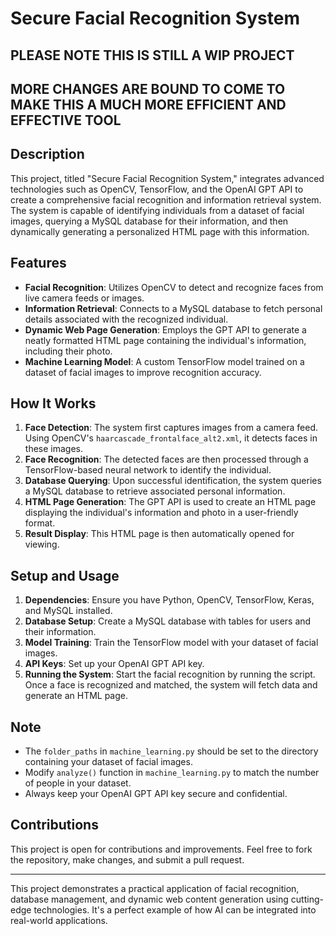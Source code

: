 # Secure Facial Recognition System

## PLEASE NOTE THIS IS STILL A WIP PROJECT
## MORE CHANGES ARE BOUND TO COME TO MAKE THIS A MUCH MORE EFFICIENT AND EFFECTIVE TOOL

## Description
This project, titled "Secure Facial Recognition System," integrates advanced technologies such as OpenCV, TensorFlow, and the OpenAI GPT API to create a comprehensive facial recognition and information retrieval system. The system is capable of identifying individuals from a dataset of facial images, querying a MySQL database for their information, and then dynamically generating a personalized HTML page with this information.

## Features
- **Facial Recognition**: Utilizes OpenCV to detect and recognize faces from live camera feeds or images.
- **Information Retrieval**: Connects to a MySQL database to fetch personal details associated with the recognized individual.
- **Dynamic Web Page Generation**: Employs the GPT API to generate a neatly formatted HTML page containing the individual's information, including their photo.
- **Machine Learning Model**: A custom TensorFlow model trained on a dataset of facial images to improve recognition accuracy.

## How It Works
1. **Face Detection**: The system first captures images from a camera feed. Using OpenCV's `haarcascade_frontalface_alt2.xml`, it detects faces in these images.
2. **Face Recognition**: The detected faces are then processed through a TensorFlow-based neural network to identify the individual.
3. **Database Querying**: Upon successful identification, the system queries a MySQL database to retrieve associated personal information.
4. **HTML Page Generation**: The GPT API is used to create an HTML page displaying the individual's information and photo in a user-friendly format.
5. **Result Display**: This HTML page is then automatically opened for viewing.

## Setup and Usage
1. **Dependencies**: Ensure you have Python, OpenCV, TensorFlow, Keras, and MySQL installed.
2. **Database Setup**: Create a MySQL database with tables for users and their information.
3. **Model Training**: Train the TensorFlow model with your dataset of facial images.
4. **API Keys**: Set up your OpenAI GPT API key.
5. **Running the System**: Start the facial recognition by running the script. Once a face is recognized and matched, the system will fetch data and generate an HTML page.

## Note
- The `folder_paths` in `machine_learning.py` should be set to the directory containing your dataset of facial images.
- Modify `analyze()` function in `machine_learning.py` to match the number of people in your dataset.
- Always keep your OpenAI GPT API key secure and confidential.

## Contributions
This project is open for contributions and improvements. Feel free to fork the repository, make changes, and submit a pull request.

---

This project demonstrates a practical application of facial recognition, database management, and dynamic web content generation using cutting-edge technologies. It's a perfect example of how AI can be integrated into real-world applications.
